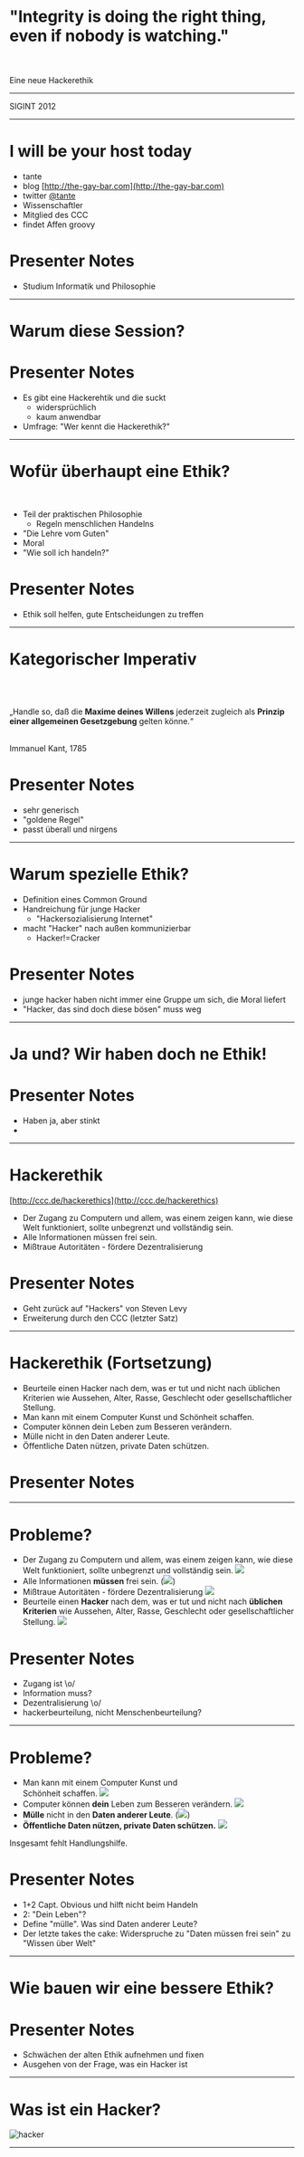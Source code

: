 # "Integrity is doing the right thing, even if nobody is watching."
   
<br>
<br>
Eine neue Hackerethik

<hr>

SIGINT 2012

---

# I will be your host today

* tante
* blog [http://the-gay-bar.com](http://the-gay-bar.com)
* twitter [@tante](http://the-gay-bar.com)
* Wissenschaftler
* Mitglied des CCC
* findet Affen groovy

# Presenter Notes

- Studium Informatik und Philosophie

---

# Warum diese Session?

# Presenter Notes

- Es gibt eine Hackerehtik und die suckt
   - widersprüchlich
   - kaum anwendbar
- Umfrage: "Wer kennt die Hackerethik?"

---

# Wofür überhaupt eine Ethik?

<br>

* Teil der praktischen Philosophie
   * Regeln menschlichen Handelns
* "Die Lehre vom Guten"
* Moral
* "Wie soll ich handeln?"

# Presenter Notes

* Ethik soll helfen, gute Entscheidungen zu treffen

---

# Kategorischer Imperativ

<br>
<br>

„Handle so, daß die **Maxime deines Willens** jederzeit zugleich als **Prinzip einer allgemeinen Gesetzgebung** gelten könne.“

<br>
Immanuel Kant, 1785

# Presenter Notes

- sehr generisch
- "goldene Regel"
- passt überall und nirgens

---

# Warum spezielle Ethik?

* Definition eines Common Ground
* Handreichung für junge Hacker
    * "Hackersozialisierung Internet"
* macht "Hacker" nach außen kommunizierbar
    * Hacker!=Cracker

# Presenter Notes

- junge hacker haben nicht immer eine Gruppe um sich, die Moral liefert
- "Hacker, das sind doch diese bösen" muss weg

---
# Ja und? Wir haben doch ne Ethik!

# Presenter Notes

- Haben ja, aber stinkt
- 

---

# Hackerethik

[http://ccc.de/hackerethics](http://ccc.de/hackerethics)

* Der Zugang zu Computern und allem, was einem zeigen kann, wie diese Welt funktioniert, sollte unbegrenzt und vollständig sein.
* Alle Informationen müssen frei sein.
* Mißtraue Autoritäten - fördere Dezentralisierung

# Presenter Notes

- Geht zurück auf "Hackers" von Steven Levy
- Erweiterung durch den CCC (letzter Satz)

---

# Hackerethik (Fortsetzung)

* Beurteile einen Hacker nach dem, was er tut und nicht nach üblichen Kriterien wie Aussehen, Alter, Rasse, Geschlecht oder gesellschaftlicher Stellung.
* Man kann mit einem Computer Kunst und Schönheit schaffen.
* Computer können dein Leben zum Besseren verändern.
* Mülle nicht in den Daten anderer Leute.
* Öffentliche Daten nützen, private Daten schützen.

# Presenter Notes


---

# Probleme?

* Der Zugang zu Computern und allem, was einem zeigen kann, wie diese Welt funktioniert, sollte unbegrenzt und vollständig sein. <img style="display:inline;" src="images/positive.png">
* Alle Informationen **müssen** frei sein. (<img style="display:inline;" src="images/positive.png">)
* Mißtraue Autoritäten - fördere Dezentralisierung <img style="display:inline;" src="images/positive.png">
* Beurteile einen **Hacker** nach dem, was er tut und nicht nach **üblichen Kriterien** wie Aussehen, Alter, Rasse, Geschlecht oder gesellschaftlicher Stellung. <img style="display:inline;" src="images/negative.png">

# Presenter Notes

- Zugang ist \o/
- Information muss?
- Dezentralisierung \o/
- hackerbeurteilung, nicht Menschenbeurteilung?

---

# Probleme?

* Man kann mit einem Computer Kunst und   
  Schönheit schaffen. <img style="display:inline;" src="images/negative.png"> 
* Computer können **dein** Leben zum Besseren verändern. <img style="display:inline;" src="images/negative.png"> 
* **Mülle** nicht in den **Daten anderer Leute**. (<img style="display:inline;" src="images/positive.png">)
* **Öffentliche Daten nützen, private Daten schützen.** <img style="display:inline;" src="images/negative.png"> 

Insgesamt fehlt Handlungshilfe.

# Presenter Notes

- 1+2 Capt. Obvious und hilft nicht beim Handeln
- 2: "Dein Leben"?
- Define "mülle". Was sind Daten anderer Leute?
- Der letzte takes the cake: Widerspruche zu "Daten müssen frei sein" zu "Wissen über Welt"

---

# Wie bauen wir eine bessere Ethik?

# Presenter Notes

- Schwächen der alten Ethik aufnehmen und fixen
- Ausgehen von der Frage, was ein Hacker ist

---

# Was ist ein Hacker?

![hacker](images/hackervenn.png)

---
